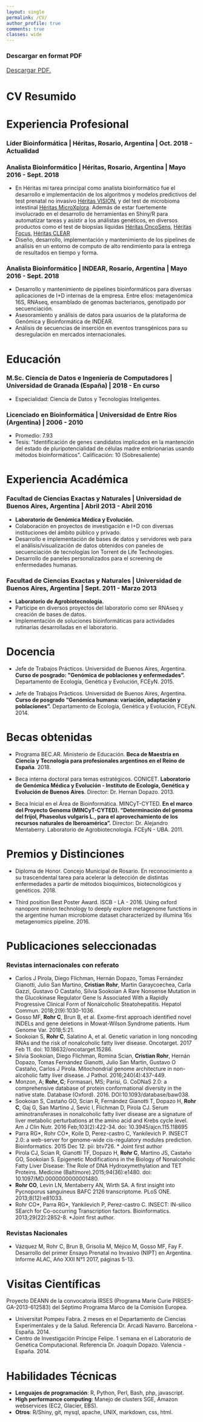 ```yaml
---
layout: single
permalink: /CV/
author_profile: true
comments: true
classes: wide
---
```


### Descargar en format PDF
<a style="line-height: 1.5;" href="../CV-CristianRohr.pdf"><span style="color: #333333;"><span style="font-size: medium;">Descargar PDF.</span></span></a>

# CV Resumido

# Experiencia Profesional 

### **Líder Bioinformática** | **Héritas, Rosario, Argentina** | Oct. 2018 - Actualidad

### **Analista Bioinformático** | **Héritas, Rosario, Argentina** | Mayo 2016 - Sept. 2018

- En Héritas mi tarea principal como analista bioinformático fue el desarrollo e implementación de los algoritmos y modelos predictivos del test prenatal no invasivo [Héritas VISION](http://heritas.com.ar/genomica-de-la-reproduccion/vision/), y del test de microbioma intestinal [Héritas MicroXplora](http://heritas.com.ar/microxplora/). Además de estar fuertemente involucrado en el desarrollo de herramientas en Shiny/R para automatizar tareas y asistir a los análistas genéticos, en diversos productos como el test de biopsías líquidas [Héritas OncoSens](http://heritas.com.ar/genomica-clinica/oncosens/), [Héritas Focus](http://heritas.com.ar/genomica-clinica/exoma-clinico/), [Héritas CLEAR](http://heritas.com.ar/genomica-clinica/cancer-hereditario/)
- Diseño, desarrollo, implementación y mantenimiento de los pipelines de análisis en un entorno de computo de alto rendimiento para la entrega de resultados en tiempo y forma.

### **Analista Bioinformático** | **INDEAR, Rosario, Argentina** | Mayo 2016 - Sept. 2018

- Desarrollo y mantenimiento de pipelines bioinformáticos para diversas aplicaciones de I+D internas de la empresa. Entre ellos: metagenómica
16S, RNAseq, ensamblado de genomas bacterianos, genotipado por secuenciación.
- Asesoramiento y análisis de datos para usuarios de la plataforma de Genómica y Bioinformática de INDEAR.
- Análisis de secuencias de inserción en eventos transgénicos para su desregulación en mercados internacionales.

# Educación

### **M.Sc. Ciencia de Datos e Ingeniería de Computadores** | **Universidad de Granada (España)** | 2018 - En curso

- Especialidad: Ciencia de Datos y Tecnologías Inteligentes.


### **Licenciado en Bioinformática** | **Universidad de Entre Ríos (Argentina)** | 2006 - 2010

- Promedio: 7.93
- Tesis: "Identificación de genes candidatos implicados en la mantención del estado de pluripotencialidad de
células madre embrionarias usando métodos bioinformáticos". Calificación: 10 (Sobresaliente)


# Experiencia Académica

### **Facultad de Ciencias Exactas y Naturales** | **Universidad de Buenos Aires, Argentina** | Abril 2013 - Abril 2016

- **Laboratorio de Genómica Médica y Evolución.**
- Colaboración en proyectos de investigación e I+D con diversas instituciones del ámbito público y privado.
- Desarrollo e implementación de bases de datos y servidores web para el análisis/visualización de datos obtenidos con paneles de secuenciación de tecnologías Ion Torrent de Life Technologies.
- Desarrollo de paneles personalizados para el screening de enfermedades humanas.

### **Facultad de Ciencias Exactas y Naturales** | **Universidad de Buenos Aires, Argentina** | Sept. 2011 - Marzo 2013

- **Laboratorio de Agrobiotecnología.**
- Participe en diversos proyectos del laboratorio como ser RNAseq y creación de bases de datos.
- Implementación de soluciones bioinformáticas para actividades rutinarias desarrolladas en el laboratorio.


# Docencia

- Jefe de Trabajos Prácticos. Universidad de Buenos Aires, Argentina. __Curso de posgrado: "Genómica de poblaciones y enfermedades”.__ Departamento de Ecología, Genética y Evolución, FCEyN. 2015.

- Jefe de Trabajos Prácticos. Universidad de Buenos Aires, Argentina. __Curso de posgrado “Genómica humana: variación, adaptación y poblaciones”.__ Departamento de Ecología, Genética y Evolución, FCEyN. 2014.

# Becas obtenidas
- Programa BEC.AR. Ministerio de Educación. __Beca de Maestría en Ciencia y Tecnología para profesionales argentinos en el Reino de España__. 2018.

- Beca interna doctoral para temas estratégicos. CONICET. __Laboratorio de Genómica Médica y Evolución - Instituto de Ecología, Genética y Evolución de Buenos Aires__. Director: Dr. Hernan Dopazo. 2013.

- Beca Inicial en el Área de Bioinformática. MINCyT-CYTED. __En el marco del Proyecto Genoma (MINCyT-CYTED). “Determinación del genoma del frijol, Phaseolus vulgaris L., para el aprovechamiento de los recursos naturales de Iberoamérica”.__ Director: Dr. Alejandro Mentaberry. Laboratorio de Agrobiotecnología. FCEyN - UBA. 2011.

# Premios y Distinciones

- Diploma de Honor. Concejo Municipal de Rosario. En reconocimiento a su trascendental tarea para acelerar la detección de distintas enfermedades a partir de métodos bioquímicos, biotecnológicos y genéticos. 2018.

- Third position Best Poster Award. ISCB - LA - 2016. Using oxford nanopore minion technology to deeply explore metagenome functions in the argentine human microbiome dataset characterized by illumina 16s metagenomics pipeline. 2016.

# Publicaciones seleccionadas
### Revistas internacionales con referato
- Carlos J Pirola, Diego Flichman, Hernán Dopazo, Tomas Fernández Gianotti, Julio San Martino, **Cristian Rohr**, Martin Garaycoechea, Carla Gazzi, Gustavo O Castaño, Silvia Sookoian A Rare Nonsense Mutation in the Glucokinase Regulator Gene Is Associated With a Rapidly Progressive Clinical Form of Nonalcoholic Steatohepatitis. Hepatol Commun. 2018;2(9):1030-1036.
- Gosso MF, **Rohr C**, Brun B, et al. Exome-first approach identified novel INDELs and gene deletions in Mowat-Wilson Syndrome patients. Hum
Genome Var. 2018;5:21.
- Sookoian S, **Rohr C**, Salatino A, et al. Genetic variation in long noncoding RNAs and the risk of nonalcoholic fatty liver disease. Oncotarget.
2017 Feb 11. doi: 10.18632/oncotarget.15286.
- Silvia Sookoian, Diego Flichman, Romina Scian, **Cristian Rohr**, Hernán Dopazo, Tomas Fernández Gianotti, Julio San Martin, Gustavo O Castaño, Carlos J Pirola. Mitochondrial genome architecture in non-alcoholic fatty liver disease. J Pathol. 2016;240(4):437-449.
- Monzon, A; **Rohr, C**; Formasari, MS; Parisi, G. CoDNaS 2.0: a comprehensive database of protein conformational diversity in the native state.
Database (Oxford). 2016. DOI:10.1093/database/baw038.
- Sookoian S, Castaño GO, Scian R, Fernández Gianotti T, Dopazo H, **Rohr C**, Gaj G, San Martino J, Sevic I, Flichman D, Pirola CJ. Serum aminotransferases in nonalcoholic fatty liver disease are a signature of liver metabolic perturbations at the amino acid and Krebs cycle level. Am J
Clin Nutr. 2016 Feb;103(2):422-34. doi: 10.3945/ajcn.115.118695
- Parra RG*, Rohr CO*, Koile D, Perez-castro C, Yankilevich P. INSECT 2.0: a web-server for genome-wide cis-regulatory modules prediction.
Bioinformatics. 2015 Dec 12. pii: btv726. * Joint first author
- Pirola CJ, Scian R, Gianotti TF, Dopazo H, **Rohr C**, Martino JS, Castaño GO, Sookoian S. Epigenetic Modifications in the Biology of Nonalcoholic
Fatty Liver Disease: The Role of DNA Hydroxymethylation and TET Proteins. Medicine (Baltimore).2015;94(36):e1480. doi: 10.1097/MD.0000000000001480.
- **Rohr CO**, Levin LN, Mentaberry AN, Wirth SA. A first insight into Pycnoporus sanguineus BAFC 2126 transcriptome. PLoS ONE. 2013;8(12):e81033.
- Rohr CO*, Parra RG*, Yankilevich P, Perez-castro C. INSECT: IN-silico SEarch for Co-occurring Transcription factors. Bioinformatics. 2013;29(22):2852-8.
*Joint first author.

### Revistas Nacionales
- Vázquez M, Rohr C, Brun B, Grisolia M, Méjico M, Gosso MF, Fay F. Desarrollo del primer Ensayo Prenatal no Invasivo (NIPT) en Argentina. Informe ALAC, Año XXII N°1 2017, páginas 5-13.

# Visitas Científicas
Proyecto DEANN de la convocatoria IRSES (Programa Marie Curie PIRSES-GA-2013-612583) del Séptimo Programa Marco de la Comisión Europea.

- Universitat Pompeu Fabra. 2 meses en el Departamento de Ciencias Experimentales y de la Salud. Referencia Dr. Arcadi Navarro. Barcelona - España. 2014.
- Centro de Investigación Príncipe Felipe. 1 semana en el Laboratorio de Genética Computacional. Referencia Dr. Joaquín Dopazo. Valencia - España. 2014.

# Habilidades Técnicas
- **Lenguajes de programación**: R, Python, Perl, Bash, php, javascript.
- **High performance computing**: Manejo de clusters SGE, Amazon webservices (EC2, Glacier, EBS).
- **Otros**: R/Shiny, git, mysql, apache, UNIX, markdown, css, html.
